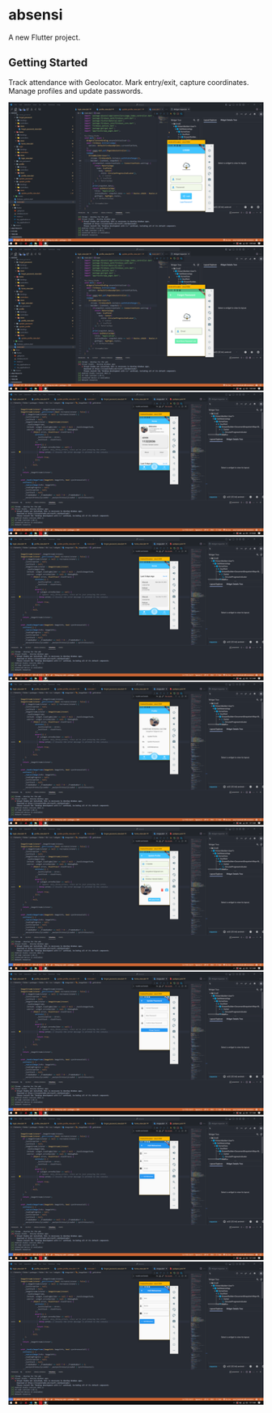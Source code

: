 # absensi

A new Flutter project.

## Getting Started
Track attendance with Geolocator. Mark entry/exit, capture coordinates. Manage profiles and update passwords.

![alt text](https://github.com/T0MM11Y/Presensi_Flutter_with_Geolocator/blob/main/AbsesniFlutterDocumentation/Screenshot%20(96).png?raw=true)
![alt text](https://github.com/T0MM11Y/Presensi_Flutter_with_Geolocator/blob/main/AbsesniFlutterDocumentation/Screenshot%20(97).png?raw=true)
![alt text](https://github.com/T0MM11Y/Presensi_Flutter_with_Geolocator/blob/main/AbsesniFlutterDocumentation/Screenshot%20(98).png?raw=true)
![alt text](https://github.com/T0MM11Y/Presensi_Flutter_with_Geolocator/blob/main/AbsesniFlutterDocumentation/Screenshot%20(99).png?raw=true)
![alt text](https://github.com/T0MM11Y/Presensi_Flutter_with_Geolocator/blob/main/AbsesniFlutterDocumentation/Screenshot%20(100).png?raw=true)
![alt text](https://github.com/T0MM11Y/Presensi_Flutter_with_Geolocator/blob/main/AbsesniFlutterDocumentation/Screenshot%20(101).png?raw=true)
![alt text](https://github.com/T0MM11Y/Presensi_Flutter_with_Geolocator/blob/main/AbsesniFlutterDocumentation/Screenshot%20(102).png?raw=true)
![alt text](https://github.com/T0MM11Y/Presensi_Flutter_with_Geolocator/blob/main/AbsesniFlutterDocumentation/Screenshot%20(103).png?raw=true)
![alt text](https://github.com/T0MM11Y/Presensi_Flutter_with_Geolocator/blob/main/AbsesniFlutterDocumentation/Screenshot%20(103).png?raw=true)




